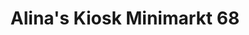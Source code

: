 ---
title: "Alina's Kiosk Minimarkt 68"
url: /gelsenkirchen/alinas-kiosk-minimarkt-68/
shop: Kiosk
---